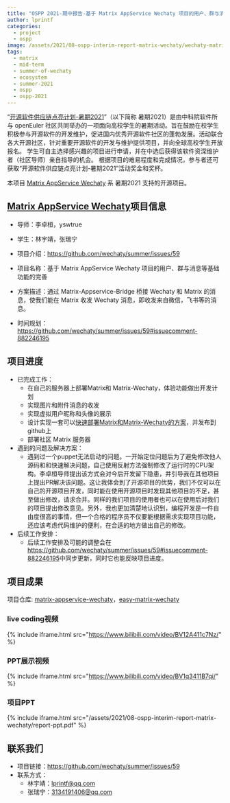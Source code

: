 ```yaml
---
title: "OSPP 2021-期中报告-基于 Matrix AppService Wechaty 项目的用户、群与消息等基础功能的完善"
author: lprintf
categories:
  - project
  - ospp
image: /assets/2021/08-ospp-interim-report-matrix-wechaty/wechaty-matrix.webp
tags:
  - matrix
  - mid-term
  - summer-of-wechaty
  - ecosystem
  - summer-2021
  - ospp
  - ospp-2021
---
```


“[开源软件供应链点亮计划-暑期2021](https://summer.iscas.ac.cn)”（以下简称 暑期2021）是由中科院软件所与 openEuler 社区共同举办的一项面向高校学生的暑期活动。旨在鼓励在校学生积极参与开源软件的开发维护，促进国内优秀开源软件社区的蓬勃发展。活动联合各大开源社区，针对重要开源软件的开发与维护提供项目，并向全球高校学生开放报名。 学生可自主选择感兴趣的项目进行申请，并在中选后获得该软件资深维护者（社区导师）亲自指导的机会。 根据项目的难易程度和完成情况，参与者还可获取“开源软件供应链点亮计划-暑期2021”活动奖金和奖杯。

本项目 [Matrix AppService Wechaty](https://github.com/wechaty/matrix-appservice-wechaty) 系 暑期2021 支持的开源项目。

## [Matrix AppService Wechaty](https://github.com/wechaty/matrix-appservice-wechaty)项目信息

- 导师：李卓桓，yswtrue
- 学生：林宇靖，张瑞宁
- 项目介绍：<https://github.com/wechaty/summer/issues/59>

- 项目名称：基于 Matrix AppService Wechaty 项目的用户、群与消息等基础功能的完善
- 方案描述：通过 Matrix-Appservice-Bridge 桥接 Wechaty 和 Matrix 的消息，使我们能在 Matrix 收发 Wechaty 消息，即收发来自微信，飞书等的消息。
- 时间规划：<https://github.com/wechaty/summer/issues/59#issuecomment-882246195>

## 项目进度

- 已完成工作：  
  - 在自己的服务器上部署Matrix和 Matrix-Wechaty，体验功能做出开发计划
  - 实现图片和附件消息的收发
  - 实现虚拟用户昵称和头像的展示
  - 设计实现一套可以[快速部署Matrix和Matrix-Wechaty的方案](https://github.com/lprintf/easy-matrix-wechaty)，并发布到github上
  - 部署社区 Matrix 服务器
- 遇到的问题及解决方案：
  - 遇到过一个puppet无法启动的问题。一开始定位问题后为了避免修改他人源码和和快速解决问题，自己使用反射方法强制修改了运行时的CPU架构。李卓桓导师提出该方式会对今后开发留下隐患，并引导我在其他项目上提出PR解决该问题。这让我体会到了开源项目的优势，我们不仅可以在自己的开源项目开发，同时能在使用开源项目时发现其他项目的不足，甚至做出修改，请求合并。同样的我们项目的使用者也可以在使用后对我们的项目提出修改意见。另外，我也更加清楚地认识到，编程开发是一件自由度很高的事情，但一个合格的程序员不仅要能根据需求实现项目功能，还应该考虑代码维护的便利，在合适的地方做出自己的修改。
- 后续工作安排：  
  - 后续工作安排及可能的调整会在<https://github.com/wechaty/summer/issues/59#issuecomment-882246195>中同步更新，同时它也能反映项目进度。

## 项目成果

项目仓库: [matrix-appservice-wechaty](https://github.com/wechaty/matrix-appservice-wechaty)，[easy-matrix-wechaty](https://github.com/lprintf/easy-matrix-wechaty)

### live coding视频

{% include iframe.html src="https://www.bilibili.com/video/BV12A411c7Nz/" %}

### PPT展示视频

{% include iframe.html src="https://www.bilibili.com/video/BV1q3411B7qi/" %}

### 项目PPT

{% include iframe.html src="/assets/2021/08-ospp-interim-report-matrix-wechaty/report-ppt.pdf" %}

## 联系我们

- 项目链接：<https://github.com/wechaty/summer/issues/59>
- 联系方式：
  - 林宇靖：lprintf@qq.com
  - 张瑞宁：3134191406@qq.com

